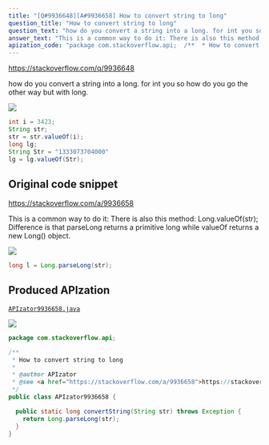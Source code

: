 ```yaml
---
title: "[Q#9936648][A#9936658] How to convert string to long"
question_title: "How to convert string to long"
question_text: "how do you convert a string into a long. for int you so how do you go the other way but with long."
answer_text: "This is a common way to do it: There is also this method: Long.valueOf(str); Difference is that parseLong returns a primitive long while valueOf returns a new Long() object."
apization_code: "package com.stackoverflow.api;  /**  * How to convert string to long  *  * @author APIzator  * @see <a href=\"https://stackoverflow.com/a/9936658\">https://stackoverflow.com/a/9936658</a>  */ public class APIzator9936658 {    public static long convertString(String str) throws Exception {     return Long.parseLong(str);   } }"
---
```


https://stackoverflow.com/q/9936648

how do you convert a string into a long.
for int you
so how do you go the other way but with long.


<div class="code-logo"><img src="/stackoverflow.png" /></div>

```java
int i = 3423;
String str;
str = str.valueOf(i);
long lg;
String Str = "1333073704000"
lg = lg.valueOf(Str);
```


## Original code snippet

https://stackoverflow.com/a/9936658

This is a common way to do it:
There is also this method: Long.valueOf(str); Difference is that parseLong returns a primitive long while valueOf returns a new Long() object.

<div class="code-logo"><img src="/stackoverflow.png" /></div>

```java
long l = Long.parseLong(str);
```

## Produced APIzation

[`APIzator9936658.java`](https://github.com/pasqualesalza/apization/raw/main/data/search/APIzator9936658.java)

<div class="code-logo"><img src="/apizator.png" /></div>

```java
package com.stackoverflow.api;

/**
 * How to convert string to long
 *
 * @author APIzator
 * @see <a href="https://stackoverflow.com/a/9936658">https://stackoverflow.com/a/9936658</a>
 */
public class APIzator9936658 {

  public static long convertString(String str) throws Exception {
    return Long.parseLong(str);
  }
}

```